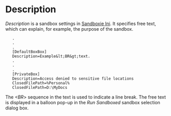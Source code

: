 # Description

_Description_ is a sandbox settings in [Sandboxie Ini](SandboxieIni). It specifies free text, which can explain, for example, the purpose of the sandbox.

```
   .
   .
   .
   [DefaultBoxBox]
   Description=Example&lt;BR&gt;text.
   .
   .
   .
   [PrivateBox]
   Description=Access denied to sensitive file locations
   ClosedFilePath=%Personal%
   ClosedFilePath=D:\MyDocs
```

The _<BR_> sequence in the text is used to indicate a line break. The free text is displayed in a balloon pop-up in the _Run Sandboxed_ sandbox selection dialog box.